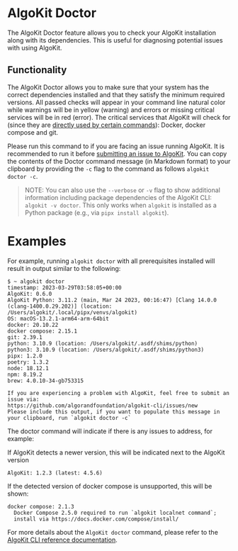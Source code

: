 # AlgoKit Doctor

The AlgoKit Doctor feature allows you to check your AlgoKit installation along with its dependencies. This is useful for diagnosing potential issues with using AlgoKit.

## Functionality

The AlgoKit Doctor allows you to make sure that your system has the correct dependencies installed and that they satisfy the minimum required versions. All passed checks will appear in your command line natural color while warnings will be in yellow (warning) and errors or missing critical services will be in red (error). The critical services that AlgoKit will check for (since they are [directly used by certain commands](../../README.md#prerequisites)): Docker, docker compose and git.

Please run this command to if you are facing an issue running AlgoKit. It is recommended to run it before [submitting an issue to AlgoKit](https://github.com/algorandfoundation/algokit-cli/issues/new). You can copy the contents of the Doctor command message (in Markdown format) to your clipboard by providing the `-c` flag to the command as follows `algokit doctor -c`.

> NOTE: You can also use the `--verbose` or `-v` flag to show additional information including package dependencies of the AlgoKit CLI: `algokit -v doctor`. This only works when `algokit` is installed as a Python package (e.g., via `pipx install algokit`).

# Examples

For example, running `algokit doctor` with all prerequisites installed will result in output similar to the following:

```
$ ~ algokit doctor
timestamp: 2023-03-29T03:58:05+00:00
AlgoKit: 0.6.0
AlgoKit Python: 3.11.2 (main, Mar 24 2023, 00:16:47) [Clang 14.0.0 (clang-1400.0.29.202)] (location: /Users/algokit/.local/pipx/venvs/algokit)
OS: macOS-13.2.1-arm64-arm-64bit
docker: 20.10.22
docker compose: 2.15.1
git: 2.39.1
python: 3.10.9 (location: /Users/algokit/.asdf/shims/python)
python3: 3.10.9 (location: /Users/algokit/.asdf/shims/python3)
pipx: 1.2.0
poetry: 1.3.2
node: 18.12.1
npm: 8.19.2
brew: 4.0.10-34-gb753315

If you are experiencing a problem with AlgoKit, feel free to submit an issue via:
https://github.com/algorandfoundation/algokit-cli/issues/new
Please include this output, if you want to populate this message in your clipboard, run `algokit doctor -c`
```

The doctor command will indicate if there is any issues to address, for example:

If AlgoKit detects a newer version, this will be indicated next to the AlgoKit version

```
AlgoKit: 1.2.3 (latest: 4.5.6)
```

If the detected version of docker compose is unsupported, this will be shown:

```
docker compose: 2.1.3
  Docker Compose 2.5.0 required to run `algokit localnet command`;
  install via https://docs.docker.com/compose/install/
```

For more details about the `AlgoKit doctor` command, please refer to the [AlgoKit CLI reference documentation](../reference.md#doctor).
